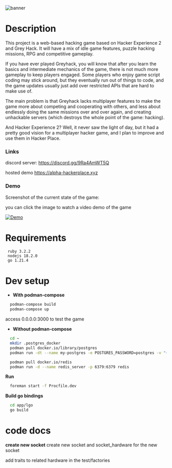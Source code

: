 ![banner](https://i.imgur.com/Cf7fTRR.png "banner")

# Description

This project is a web-based hacking game based on Hacker Experience 2 and Grey Hack. It will have a mix of idle game features, puzzle hacking missions, RPG and competitive gameplay.

If you have ever played Greyhack, you will know that after you learn the basics and intermediate mechanics of the game, there is not much more gameplay to keep players engaged. Some players who enjoy game script coding may stick around, but they eventually run out of things to code, and the game updates usually just add over restricted APIs that are hard to make use of.

The main problem is that Greyhack lacks multiplayer features to make the game more about competing and cooperating with others, and less about endlessly doing the same missions over and over again, and creating unhackable servers (which destroys the whole point of the game: hacking).

And Hacker Experience 2? Well, it never saw the light of day, but it had a pretty good vision for a multiplayer hacker game, and I plan to improve and use them in Hacker Place.

### Links

discord server: https://discord.gg/9Ra4AmWT5Q

hosted demo https://alpha-hackerplace.xyz

### Demo

Screenshot of the current state of the game:

you can click the image to watch a video demo of the game

[![Demo](https://i.imgur.com/eV04Oil.png)](https://youtu.be/VftUaKUQNSQ)

# Requirements

```
 ruby 3.2.2
 nodejs 18.2.0
 go 1.21.4
```

# Dev setup

* **With podman-compose**
```bash
  podman-compose build
  podman-compose up
```

access 0.0.0.0:3000 to test the game

* **Without podman-compose**

```bash
  cd ~
  mkdir .postgres_docker
  podman pull docker.io/library/postgres
  podman run -dt --name my-postgres -e POSTGRES_PASSWORD=postgres -v "~/.postgres_docker:/var/lib/postgresql/data:Z" -p 5432:5432 postgres

  podman pull docker.io/redis
  podman run -d --name redis_server -p 6379:6379 redis
```

**Run**

```bash
  foreman start -f Procfile.dev 
```

**Build go bindings**

```bash
  cd app/lgo
  go build
```


# code docs

**create new socket**
create new socket and socket_hardware for the new socket

add traits to related hardware in the test/factories
